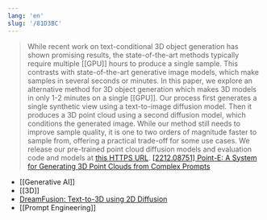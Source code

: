 ```yaml
---
lang: 'en'
slug: '/81D3BC'
---
```


> While recent work on text-conditional 3D object generation has shown promising results, the state-of-the-art methods typically require multiple [[GPU]] hours to produce a single sample. This contrasts with state-of-the-art generative image models, which make samples in several seconds or minutes. In this paper, we explore an alternative method for 3D object generation which makes 3D models in only 1-2 minutes on a single [[GPU]]. Our process first generates a single synthetic view using a text-to-image diffusion model. Then it produces a 3D point cloud using a second diffusion model, which conditions the generated image. While our method still needs to improve sample quality, it is one to two orders of magnitude faster to sample from, offering a practical trade-off for some use cases. We release our pre-trained point cloud diffusion models and evaluation code and models at [this HTTPS URL](https://github.com/openai/point-e). [[2212.08751] Point-E: A System for Generating 3D Point Clouds from Complex Prompts](https://arxiv.org/abs/2212.08751)

- [[Generative AI]]
- [[3D]]
- [DreamFusion: Text-to-3D using 2D Diffusion](https://dreamfusion3d.github.io/)
- [[Prompt Engineering]]
